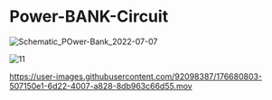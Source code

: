 # Power-BANK-Circuit


![Schematic_POwer-Bank_2022-07-07](https://user-images.githubusercontent.com/92098387/177750333-45bd81fa-d348-4e91-8458-5a0ab5646142.png)




![11](https://user-images.githubusercontent.com/92098387/176678303-0ea127d8-240e-44a3-a611-168ee9883ee7.png)


https://user-images.githubusercontent.com/92098387/176680803-507150e1-6d22-4007-a828-8db963c66d55.mov

